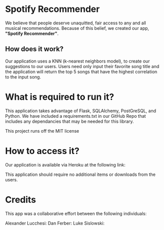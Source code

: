 # Spotify Recommender

We believe that people deserve unaquitted, fair access to any and all musical recommendations. Because of this belief, we created our app, **"Spotify Recommender"**. 

## How does it work?

Our application uses a KNN (k-nearest neighbors model), to create our suggestions to our users. Users need only input their favorite song title and the application will return the top 5 songs that have the highest correlation to the input song.

# What is required to run it?

This application takes advantage of Flask, SQLAlchemy, PostGreSQL, and Python. We have included a requirements.txt in our GitHub Repo that includes any dependancies that may be needed for this library. 

This project runs off the MIT license

# How to access it?

Our application is available via Heroku at the following link:

This application should require no additional items or downloads from the users.

# Credits

This app was a collaborative effort between the following individuals:

Alexander Lucchesi:
Dan Ferber:
Luke Sislowski:

